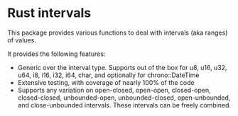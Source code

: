 Rust intervals
==============

This package provides various functions to deal with intervals (aka ranges)
of values.

It provides the following features:

  - Generic over the interval type.  Supports out of the box for u8, u16,
    u32, u64, i8, i16, i32, i64, char, and optionally for chrono::DateTime
  - Extensive testing, with coverage of nearly 100% of the code
  - Supports any variation on open-closed, open-open, closed-open,
    closed-closed, unbounded-open, unbounded-closed, open-unbounded, and
    close-unbounded intervals.  These intervals can be freely combined.

